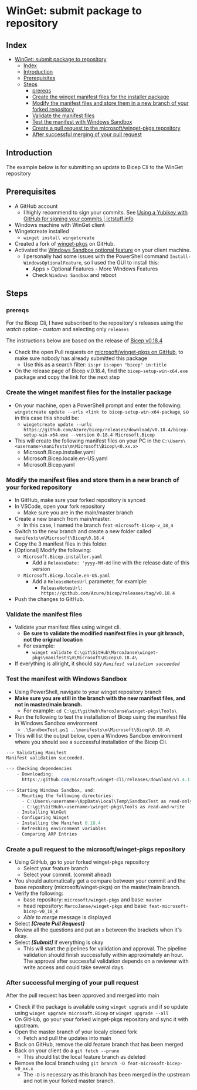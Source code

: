 # WinGet: submit package to repository

## Index

- [WinGet: submit package to repository](#winget-submit-package-to-repository)
  - [Index](#index)
  - [Introduction](#introduction)
  - [Prerequisites](#prerequisites)
  - [Steps](#steps)
    - [prereqs](#prereqs)
    - [Create the winget manifest files for the installer package](#create-the-winget-manifest-files-for-the-installer-package)
    - [Modify the manifest files and store them in a new branch of your forked repository](#modify-the-manifest-files-and-store-them-in-a-new-branch-of-your-forked-repository)
    - [Validate the manifest files](#validate-the-manifest-files)
    - [Test the manifest with Windows Sandbox](#test-the-manifest-with-windows-sandbox)
    - [Create a pull request to the microsoft/winget-pkgs repository](#create-a-pull-request-to-the-microsoftwinget-pkgs-repository)
    - [After successful merging of your pull request](#after-successful-merging-of-your-pull-request)

## Introduction

The example below is for submitting an update to Bicep Cli to the WinGet repository

## Prerequisites

- A GitHub account
  - I highly recommend to sign your commits. See [Using a Yubikey with GitHub for signing your commits | ictstuff.info](https://ictstuff.info/using-a-Yubikey-with-github-for-signing-your-commits)
- Windows machine with WinGet client
- Wingetcreate installed
  - `winget install wingetcreate`
- Created a fork of [winget-pkgs](https://github.com/microsoft/winget-pkgs) on GitHub.
- Activated the [Windows Sandbox optional feature](https://learn.microsoft.com/en-us/windows/security/application-security/application-isolation/windows-sandbox/windows-sandbox-overview) on your client machine.
  - I personally had some issues with the PowerShell command `Install-WindowsOptionalFeature`, so I used the GUI to install this:
    - Apps > Optional Features - More Windows Features
    - Check `Windows Sandbox` and reboot

## Steps

### prereqs

For the Bicep Cli, I have subscribed to the repository's releases using the *watch* option - *custom* and selecting only `releases`

The instructions below are based on the release of [Bicep v0.18.4](https://github.com/Azure/bicep/releases/tag/v0.18.4)

- Check the open Pull requests on [microsoft/winget-pkgs on GitHub](https://github.com/microsoft/winget-pkgs/pulls), to make sure nobody has already submitted this package
  - Use this as a search filter: `is:pr is:open "bicep" in:title`
- On the release page of Bicep v.0.18.4, find the `bicep-setup-win-x64.exe` package and copy the link for the next step

### Create the winget manifest files for the installer package

- On your machine, open a PowerShell prompt and enter the following: `wingetcreate update --urls <link to bicep-setup-win-x64-package`, so in this case this should be:
  - `wingetcreate update --urls https://github.com/Azure/bicep/releases/download/v0.18.4/bicep-setup-win-x64.exe --version 0.18.4 Microsoft.Bicep`
- This will create the following manifest files on your PC in the `C:\Users\<username>\manifests\m\Microsoft\Bicep\<0.xx.x>`
  - Microsoft.Bicep.installer.yaml
  - Microsoft.Bicep.locale.en-US.yaml
  - Microsoft.Bicep.yaml

### Modify the manifest files and store them in a new branch of your forked repository

- In GitHub, make sure your forked repository is synced
- In VSCode, open your fork repository
  - Make sure you are in the main/master branch
- Create a new branch from main/master.
  - In this case, I named the branch `feat-microsoft-bicep-v_18_4`
- Switch to the new branch and create a new folder called `manifests\m\Microsoft\Bicep\0.18.4`
- Copy the 3 manifest files in this folder.
- [Optional] Modify the following:
  - `Microsoft.Bicep.installer.yaml`
    - Add a `ReleaseDate: 'yyyy-MM-dd` line with the release date of this version
  - `Microsoft.Bicep.locale.en-US.yaml`
    - Add a `ReleaseNotesUrl` parameter, for examlple:
      - `ReleaseNotesUrl: https://github.com/Azure/bicep/releases/tag/v0.18.4`
- Push the changes to GitHub.

### Validate the manifest files

- Validate your manifest files using winget cli.
  - **Be sure to validate the modified manifest files in your git branch, not the original location**
  - For example:
    - `winget validate C:\git\GitHub\MarcoJanse\winget-pkgs\manifests\m\Microsoft\Bicep\0.18.4\`
- If everything is allright, it should say *`Manifest validation succeeded`*

### Test the manifest with Windows Sandbox

- Using PowerShell, navigate to your winget repository branch
- **Make sure you are still in the branch with the new manifest files, and not in master/main branch.**
  - For example: `cd C:\git\github\MarcoJanse\winget-pkgs\Tools\`
- Run the following to test the installation of Bicep using the manifest file in Windows Sandbox environment
  - `.\SandboxTest.ps1 ..\manifests\m\Microsoft\Bicep\0.18.4\`
- This will list the output below, open a Windows Sandbox environment where you should see a successful installation of the Bicep Cli.

```powershell
--> Validating Manifest
Manifest validation succeeded.

--> Checking dependencies
    - Downloading:
      https://github.com/microsoft/winget-cli/releases/download/v1.4.11071/Microsoft.DesktopAppInstaller_8wekyb3d8bbwe.msixbundle

--> Starting Windows Sandbox, and:
    - Mounting the following directories:
      - C:\Users\<username>\AppData\Local\Temp\SandboxTest as read-only
      - C:\git\GitHub\<username>\winget-pkgs\Tools as read-and-write
    - Installing WinGet
    - Configuring Winget
    - Installing the Manifest 0.18.4
    - Refreshing environment variables
    - Comparing ARP Entries
```

### Create a pull request to the microsoft/winget-pkgs repository

- Using GitHub, go to your forked winget-pkgs repository
  - Select your feature branch
  - Select your commit. (commit ahead)
- You should automatically get a compare between your commit and the base repository (microsoft/winget-pkgs) on the master/main branch.
- Verify the following:
  - base repository: `microsoft/winget-pkgs` and base: `master`
  - head repository: `MarcoJanse/winget-pkgs` and base: `feat-microsoft-bicep-v0_18_4`
  - *Able to merge* message is displayed
- Select ***[Create Pull Request]***
- Review all the questions and put an `x` between the brackets when it's okay.
- Select ***[Submit]*** if everything is okay
  - This will start the pipelines for validation and approval. The pipeline validation should finish successfully within approximately an hour. The approval after successful validation depends on a reviewer with write access and could take several days.

### After successful merging of your pull request

After the pull request has been approved and merged into main

- Check if the package is available using `winget upgrade` and if so update using `winget upgrade microsoft.Bicep` or `winget upgrade --all`
- On GitHub, go your your forked winget-pkgs repository and sync it with upstream.
- Open the master branch of your localy cloned fork
  - Fetch and pull the updates into main
- Back on GitHub, remove the old feature branch that has been merged
- Back on your client do a `git fetch --prune`
  - This should list the local feature branch as deleted
- Remove the local branch using `git branch -D feat-microsoft-bicep-v0_xx.x`
  - The `-D` is necessary as this branch has been merged in the upstream and not in your forked master branch.
